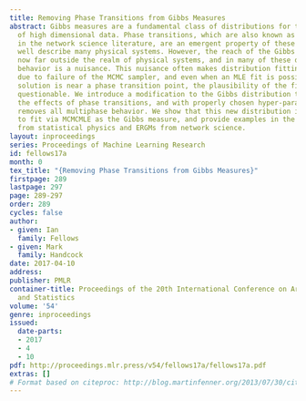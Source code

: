 ```yaml
---
title: Removing Phase Transitions from Gibbs Measures
abstract: Gibbs measures are a fundamental class of distributions for the analysis
  of high dimensional data. Phase transitions, which are also known as degeneracy
  in the network science literature, are an emergent property of these models that
  well describe many physical systems. However, the reach of the Gibbs measure is
  now far outside the realm of physical systems, and in many of these domains multiphase
  behavior is a nuisance. This nuisance often makes distribution fitting impossible
  due to failure of the MCMC sampler, and even when an MLE fit is possible, if the
  solution is near a phase transition point, the plausibility of the fit can be highly
  questionable. We introduce a modification to the Gibbs distribution that reduces
  the effects of phase transitions, and with properly chosen hyper-parameters, provably
  removes all multiphase behavior. We show that this new distribution is just as easy
  to fit via MCMCMLE as the Gibbs measure, and provide examples in the Ising model
  from statistical physics and ERGMs from network science.
layout: inproceedings
series: Proceedings of Machine Learning Research
id: fellows17a
month: 0
tex_title: "{Removing Phase Transitions from Gibbs Measures}"
firstpage: 289
lastpage: 297
page: 289-297
order: 289
cycles: false
author:
- given: Ian
  family: Fellows
- given: Mark
  family: Handcock
date: 2017-04-10
address: 
publisher: PMLR
container-title: Proceedings of the 20th International Conference on Artificial Intelligence
  and Statistics
volume: '54'
genre: inproceedings
issued:
  date-parts:
  - 2017
  - 4
  - 10
pdf: http://proceedings.mlr.press/v54/fellows17a/fellows17a.pdf
extras: []
# Format based on citeproc: http://blog.martinfenner.org/2013/07/30/citeproc-yaml-for-bibliographies/
---
```

